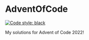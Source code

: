 # AdventOfCode
[![Code style: black](https://img.shields.io/badge/code%20style-black-000000.svg)](https://github.com/psf/black)

My solutions for Advent of Code 2022!